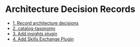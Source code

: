 # Architecture Decision Records

* [1. Record architecture decisions](0001-record-architecture-decisions.md)
* [2. catalog-taxonomy](0002-catalog-taxonomy.md)
* [3. Add insights plugin](0003-add-insights-plugin.md)
* [4. Add Skills Exchange Plugin](0004-add-skills-exchange-plugin.md)
